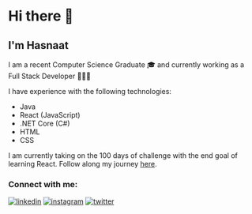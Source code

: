 # Hi there 👋
## I'm Hasnaat 

I am a recent Computer Science Graduate 🎓 and currently working as a Full Stack Developer 👨🏻‍💻

I have experience with the following technologies:
- Java
- React (JavaScript)
- .NET Core (C#)
- HTML
- CSS

I am currently taking on the 100 days of challenge with the end goal of learning React. Follow along my journey [here](https://www.instagram.com/HasnaatCodes).

### Connect with me:
[<img src='https://img.icons8.com/fluent/48/000000/linkedin.png' alt='linkedin'>](https://www.linkedin.com/in/HasnaatAkhtar/)  [<img src='https://img.icons8.com/fluent/48/000000/instagram-new.png' alt='instagram'>](https://www.instagram.com/HasnaatCodes/)  [<img src='https://img.icons8.com/fluent/48/000000/twitter.png' alt='twitter'>](https://twitter.com/HasnaatCodes)  


<!--
**HasnaatCodes/HasnaatCodes** is a ✨ _special_ ✨ repository because its `README.md` (this file) appears on your GitHub profile.

Here are some ideas to get you started:

- 🔭 I’m currently working on ...
- 🌱 I’m currently learning ...
- 👯 I’m looking to collaborate on ...
- 🤔 I’m looking for help with ...
- 💬 Ask me about ...
- 📫 How to reach me: ...
- 😄 Pronouns: ...
- ⚡ Fun fact: ...
-->
